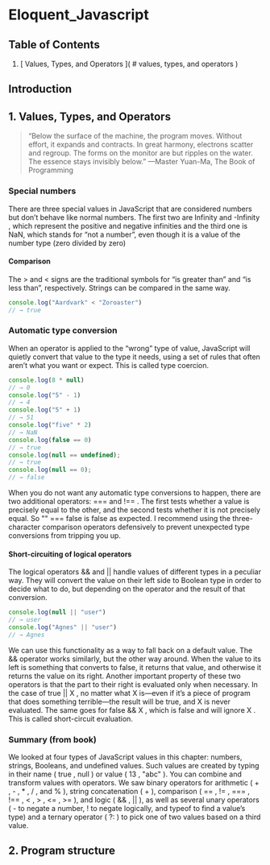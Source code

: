 
# Eloquent_Javascript

## Table of Contents
  1. [ Values, Types, and Operators ]( # values, types, and operators )



## Introduction

## 1. Values, Types, and Operators

> “Below the surface of the machine, the program moves. Without
effort, it expands and contracts. In great harmony, electrons scatter
and regroup. The forms on the monitor are but ripples on the water.
The essence stays invisibly below.”
—Master Yuan-Ma, The Book of Programming

### Special numbers

There are three special values in JavaScript that are considered numbers but
don’t behave like normal numbers.
The first two are Infinity and -Infinity , which represent the positive and
negative infinities and the third one is NaN, which stands for “not a number”, even though it is a value of the number type (zero divided by zero)

#### Comparison

The > and < signs are the traditional symbols for “is greater than” and “is
less than”, respectively.
Strings can be compared in the same way.

```javascript
console.log("Aardvark" < "Zoroaster")
// → true
```

### Automatic type conversion

When an operator is applied to the “wrong” type of value, JavaScript will
quietly convert that value to the type it needs, using a set of rules that often
aren’t what you want or expect. This is called type coercion.

```javascript
console.log(8 * null)
// → 0
console.log("5" - 1)
// → 4
console.log("5" + 1)
// → 51
console.log("five" * 2)
// → NaN
console.log(false == 0)
// → true
console.log(null == undefined);
// → true
console.log(null == 0);
// → false
```

When you do not want any automatic type conversions to happen,
there are two additional operators: === and !== . The first tests whether a value
is precisely equal to the other, and the second tests whether it is not precisely
equal. So "" === false is false as expected.
I recommend using the three-character comparison operators defensively to
prevent unexpected type conversions from tripping you up.

#### Short-circuiting of logical operators

The logical operators && and || handle values of different types in a peculiar
way. They will convert the value on their left side to Boolean type in order
to decide what to do, but depending on the operator and the result of that
conversion.

```javascript
console.log(null || "user")
// → user
console.log("Agnes" || "user")
// → Agnes
```

We can use this functionality as a way to fall back on a default value.
The && operator works similarly, but the other way around. When the value
to its left is something that converts to false, it returns that value, and otherwise
it returns the value on its right.
Another important property of these two operators is that the part to their
right is evaluated only when necessary. In the case of true || X , no matter
what X is—even if it’s a piece of program that does something terrible—the
result will be true, and X is never evaluated. The same goes for false && X ,
which is false and will ignore X . This is called short-circuit evaluation.

### Summary (from book)

We looked at four types of JavaScript values in this chapter: numbers, strings,
Booleans, and undefined values.
Such values are created by typing in their name ( true , null ) or value ( 13
, "abc" ). You can combine and transform values with operators. We saw
binary operators for arithmetic ( + , - , * , / , and % ), string concatenation ( + ),
comparison ( == , != , === , !== , < , > , <= , >= ), and logic ( && , || ), as well as several
unary operators ( - to negate a number, ! to negate logically, and typeof to
find a value’s type) and a ternary operator ( ?: ) to pick one of two values based
on a third value.

## 2. Program structure